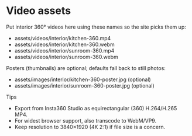 Video assets
============

Put interior 360° videos here using these names so the site picks them up:

- assets/videos/interior/kitchen-360.mp4
- assets/videos/interior/kitchen-360.webm
- assets/videos/interior/sunroom-360.mp4
- assets/videos/interior/sunroom-360.webm

Posters (thumbnails) are optional; defaults fall back to still photos:

- assets/images/interior/kitchen-360-poster.jpg (optional)
- assets/images/interior/sunroom-360-poster.jpg (optional)

Tips
- Export from Insta360 Studio as equirectangular (360) H.264/H.265 MP4.
- For widest browser support, also transcode to WebM/VP9.
- Keep resolution to 3840×1920 (4K 2:1) if file size is a concern.

